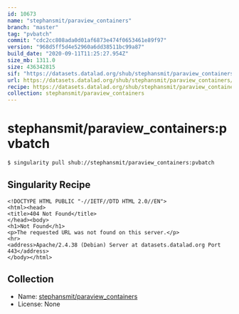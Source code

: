 ```yaml
---
id: 10673
name: "stephansmit/paraview_containers"
branch: "master"
tag: "pvbatch"
commit: "cdc2cc808ada0d01af6873e474f0653461e89f97"
version: "968d5ff5d4e52960a6dd38511bc99a87"
build_date: "2020-09-11T11:25:27.954Z"
size_mb: 1311.0
size: 436342815
sif: "https://datasets.datalad.org/shub/stephansmit/paraview_containers/pvbatch/2020-09-11-cdc2cc80-968d5ff5/968d5ff5d4e52960a6dd38511bc99a87.sif"
url: https://datasets.datalad.org/shub/stephansmit/paraview_containers/pvbatch/2020-09-11-cdc2cc80-968d5ff5/
recipe: https://datasets.datalad.org/shub/stephansmit/paraview_containers/pvbatch/2020-09-11-cdc2cc80-968d5ff5/Singularity
collection: stephansmit/paraview_containers
---
```


# stephansmit/paraview_containers:pvbatch

```bash
$ singularity pull shub://stephansmit/paraview_containers:pvbatch
```

## Singularity Recipe

```singularity
<!DOCTYPE HTML PUBLIC "-//IETF//DTD HTML 2.0//EN">
<html><head>
<title>404 Not Found</title>
</head><body>
<h1>Not Found</h1>
<p>The requested URL was not found on this server.</p>
<hr>
<address>Apache/2.4.38 (Debian) Server at datasets.datalad.org Port 443</address>
</body></html>
```

## Collection

 - Name: [stephansmit/paraview_containers](https://github.com/stephansmit/paraview_containers)
 - License: None

